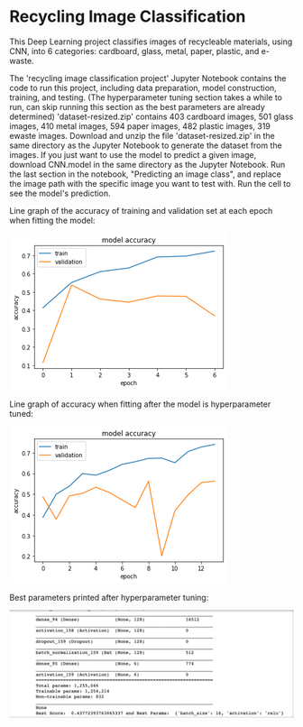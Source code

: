 # Recycling Image Classification
This Deep Learning project classifies images of recycleable materials, using CNN, into 6 categories: cardboard, glass, metal, paper, plastic, and e-waste.

The 'recycling image classification project' Jupyter Notebook contains the code to run this project, including data preparation, model construction, training, and testing. (The hyperparameter tuning section takes a while to run, can skip running this section as the best parameters are already determined)
 'dataset-resized.zip' contains 403 cardboard images, 501 glass images, 410 metal images, 594 paper images, 482 plastic images, 319 ewaste images. 
 Download and unzip the file 'dataset-resized.zip' in the same directory as the Jupyter Notebook to generate the dataset from the images.
If you just want to use the model to predict a given image, download CNN.model in the same directory as the Jupyter Notebook. Run the last section in the notebook, "Predicting an image class", and replace the image path with the specific image you want to test with. Run the cell to see the model's prediction.

Line graph of the accuracy of training and validation set at each epoch when fitting the model:

![Hyperparameter tuning best parameters](https://github.com/rli1215/Recycling-Image-Classification/blob/main/docs/model.png)

Line graph of accuracy when fitting after the model is hyperparameter tuned:

![Hyperparameter tuning best parameters](https://github.com/rli1215/Recycling-Image-Classification/blob/main/docs/tuned%20model.png)

Best parameters printed after hyperparameter tuning:

![Hyperparameter tuning best parameters](https://github.com/rli1215/Recycling-Image-Classification/blob/main/docs/hyperparameter%20tuning%20results.png)
